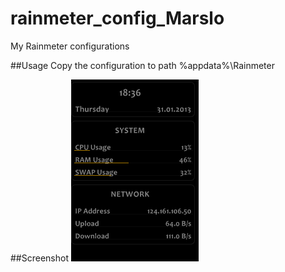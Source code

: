 rainmeter_config_Marslo
=======================

My Rainmeter configurations

##Usage
Copy the configuration to path %appdata%\Rainmeter

##Screenshot
![my_rainmete](https://github.com/woainvzu/rainmeter_config_Marslo/blob/master/Screenshot.png?raw=true)
